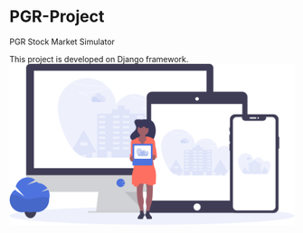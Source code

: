 # PGR-Project
PGR Stock Market Simulator

This project is developed on Django framework.
![Alt text](asset/img/undraw_posting_photo.svg?raw=true "Title")
